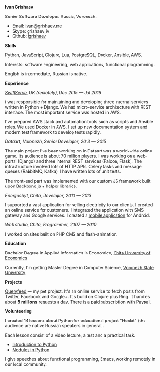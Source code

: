 **Ivan Grishaev**

Senior Software Developer. Russia, Voronezh.

- Email: ivan@grishaev.me
- Skype: grishaev_iv
- Github: [igrishaev](https://github.com/igrishaev)

**Skills**

Python, JavaScript, Clojure, Lua, PostgreSQL, Docker, Ansible, AWS.

Interests: software engineering, web applications, functional programming.

English is intermediate, Russian is native.

**Experience**

*[SwiftServe](http://www.swiftserve.com/en/), UK (remotely), Dec 2015 —  Jul 2016*

I was responsible for maintaining and developing three internal services written
in Python + Django. We had micro-service architecture with REST interface. The
most important service was hosted in AWS.

I've prepared AWS stack and automation tools such as scripts and Ansible
roles. We used Docker in AWS. I set up new documentation system and modern test
framework to develop tests rapidly.

*Dataart, Voronezh, Senior Developer, 2013 — 2015*

The main project I've been working on in Dataart was a world-wide online
game. Its audience is about 70 million players. I was working on a web-portal
(Django) and three internal REST services (Falcon, Flask). The infrastructure
involved lots of HTTP APIs, Celery tasks and message queues (RabbitMQ, Kafka). I
have written lots of unit tests.

The front-end part was implemented with our custom JS framework built upon
Backbone.js + helper libraries.

*Energosbyt, Chita, Developer, 2010 — 2013*

I supported a vast application for selling electricity to our clients. I created
an online service for customers. I integrated the application with SMS gateway
and Google services. I created a [mobile application][mobile application] for
Android.

[mobile application]:https://play.google.com/store/apps/details?id=com.esbyt.android.lk

*Web studio, Chita, Programmer, 2007 — 2010*

I worked on sites built on PHP CMS and flash-animation.

**Education**

Bachelor Degree in Applied Informatics in Economics,
[Chita University of Economics](http://narhoz-chita.ru/)

Currently, I'm getting Master Degree in Computer Science,
[Voronezh State University](http://www.vsu.ru/)

**Projects**

[Queryfeed](https://queryfeed.net/) — my pet project. It's an online service to
fetch posts from Twitter, Facebook and Google+. It's build on Clojure plus
Ring. It handles about **5 millions** requests a day. There is a paid
subscription with Paypal.

**Volunteering**

I created 14 lessons about Python for educational project "Hexlet" (the audience
are native Russian speakers in general).

Each lesson consist of a video lecture, a test and a practical task.

- [Introduction to Python](https://ru.hexlet.io/courses/python_101)
- [Modules in Python](https://ru.hexlet.io/courses/python-modules)

I give speeches about functional programming, Emacs, working remotely in our
local community.

